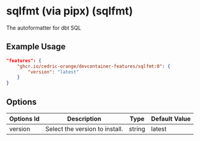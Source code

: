 
# sqlfmt (via pipx) (sqlfmt)

The autoformatter for dbt SQL

## Example Usage

```json
"features": {
    "ghcr.io/cedric-orange/devcontainer-features/sqlfmt:0": {
        "version": "latest"
    }
}
```

## Options

| Options Id | Description | Type | Default Value |
|-----|-----|-----|-----|
| version | Select the version to install. | string | latest |


